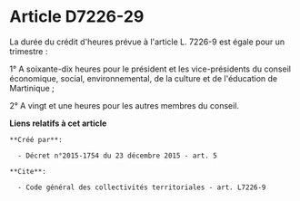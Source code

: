 # Article D7226-29

La durée du crédit d'heures prévue à l'article L. 7226-9 est égale pour un trimestre : 

1° A soixante-dix heures pour le président et les vice-présidents du conseil économique, social, environnemental, de la
culture et de l'éducation de Martinique ; 

2° A vingt et une heures pour les autres membres du conseil.

**Liens relatifs à cet article**

	**Créé par**:

	  - Décret n°2015-1754 du 23 décembre 2015 - art. 5

	**Cite**:

	  - Code général des collectivités territoriales - art. L7226-9
